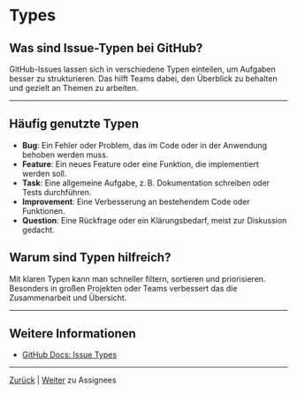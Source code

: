 # Types

## Was sind Issue-Typen bei GitHub?

GitHub-Issues lassen sich in verschiedene Typen einteilen, um Aufgaben besser zu strukturieren. Das hilft Teams dabei, den Überblick zu behalten und gezielt an Themen zu arbeiten.

---

## Häufig genutzte Typen

- **Bug**: Ein Fehler oder Problem, das im Code oder in der Anwendung behoben werden muss.
- **Feature**: Ein neues Feature oder eine Funktion, die implementiert werden soll.
- **Task**: Eine allgemeine Aufgabe, z. B. Dokumentation schreiben oder Tests durchführen.
- **Improvement**: Eine Verbesserung an bestehendem Code oder Funktionen.
- **Question**: Eine Rückfrage oder ein Klärungsbedarf, meist zur Diskussion gedacht.

## Warum sind Typen hilfreich?

Mit klaren Typen kann man schneller filtern, sortieren und priorisieren. Besonders in großen Projekten oder Teams verbessert das die Zusammenarbeit und Übersicht.

---

## Weitere Informationen

- [GitHub Docs: Issue Types](https://docs.github.com/de/issues/tracking-your-work-with-issues/configuring-issues/managing-issue-types-in-an-organization)

---

[Zurück](../README.md) | [Weiter](../03-assignees/README.md) zu Assignees
